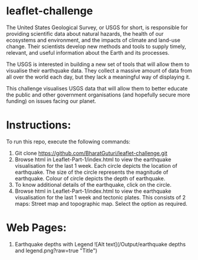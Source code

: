 # leaflet-challenge
The United States Geological Survey, or USGS for short, is responsible for providing scientific data about natural hazards, the health of our ecosystems and environment, and the impacts of climate and land-use change. Their scientists develop new methods and tools to supply timely, relevant, and useful information about the Earth and its processes.

The USGS is interested in building a new set of tools that will allow them to visualise their earthquake data. They collect a massive amount of data from all over the world each day, but they lack a meaningful way of displaying it. 

This challenge visualises USGS data that will allow them to better educate the public and other government organisations (and hopefully secure more funding) on issues facing our planet.

# Instructions:

To run this repo, execute the following commands:
1) Git clone https://github.com/BharatGuturi/leaflet-challenge.git
2) Browse html in Leaflet-Part-1/index.html to view the earthquake visualisation for the last 1 week. Each circle depicts the location of earthquake. The size of the circle represents the magnitude of earthquake. Colour of circle depicts the depth of earthquake.
3) To know additional details of the earthquake, click on the circle.
4) Browse html in Leaflet-Part-1/index.html to view the earthquake visualisation for the last 1 week and tectonic plates. This consists of 2 maps: Street map and topographic map. Select the option as required.

# Web Pages:

1) Earthquake depths with Legend
![Alt text](/Output/earthquake depths and legend.png?raw=true "Title")


